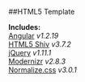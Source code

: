 ##HTML5 Template

**Includes:**  
[Angular](https://angularjs.org/) *v1.2.19*  
[HTML5 Shiv](https://github.com/aFarkas/html5shiv/) *v3.7.2*  
[jQuery](http://jquery.com/) *v1.11.1*  
[Modernizr](http://modernizr.com/) *v2.8.3*  
[Normalize.css](http://necolas.github.io/normalize.css/) *v3.0.1*  